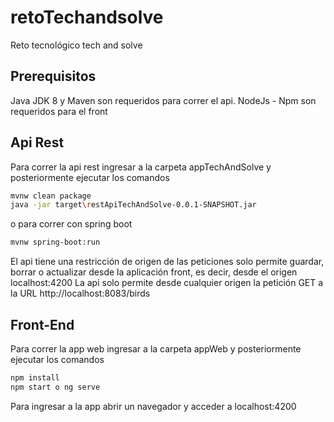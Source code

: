 # retoTechandsolve
Reto tecnológico tech and solve


## Prerequisitos

Java JDK 8 y Maven son requeridos para correr el api.
NodeJs - Npm son requeridos para el front


## Api Rest

Para correr la api rest ingresar a la carpeta appTechAndSolve y posteriormente ejecutar los comandos

```bash
mvnw clean package
java -jar target\restApiTechAndSolve-0.0.1-SNAPSHOT.jar
```
o para correr con spring boot

```bash
mvnw spring-boot:run
```

El api tiene una restricción de origen de las peticiones solo permite guardar, borrar o actualizar desde la aplicación front, es decir, desde el origen localhost:4200  La api solo permite desde cualquier origen la petición GET a la URL http://localhost:8083/birds

## Front-End

Para correr la app web ingresar a la carpeta appWeb y posteriormente ejecutar los comandos

```bash
npm install 
npm start o ng serve
```

Para ingresar a la app abrir un navegador y acceder a localhost:4200
